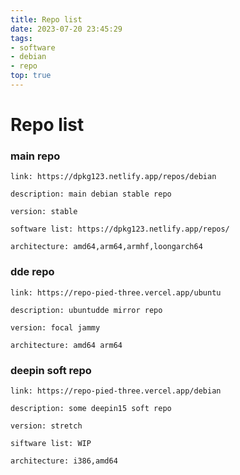 ```yaml
---
title: Repo list
date: 2023-07-20 23:45:29
tags:
- software
- debian
- repo
top: true
---
```


# Repo list

### main repo
```
link: https://dpkg123.netlify.app/repos/debian

description: main debian stable repo

version: stable

software list: https://dpkg123.netlify.app/repos/

architecture: amd64,arm64,armhf,loongarch64
```
### dde repo
```
link: https://repo-pied-three.vercel.app/ubuntu

description: ubuntudde mirror repo

version: focal jammy

architecture: amd64 arm64
```
### deepin soft repo
```
link: https://repo-pied-three.vercel.app/debian

description: some deepin15 soft repo

version: stretch

siftware list: WIP

architecture: i386,amd64
```
